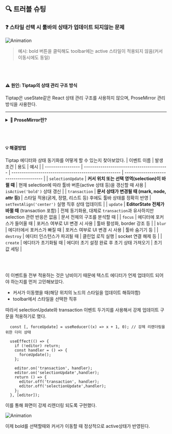 ## 🔍 트러블 슈팅

<h3>❓ 스타일 선택 시 툴바의 상태가 업데이트 되지않는 문제</h3>

![Animation](https://github.com/user-attachments/assets/cc68e012-11dd-431c-bdb5-c02c1da0d4de)

> 예시: bold 버튼을 클릭해도 toolbar에는 active 스타일이 적용되지 않음(커서 이동시에도 동일) 

<br></br>

#### ⚠️ 원인: Tiptap의 상태 관리 구조 방식

Tiptap은 useState같은 React 상태 관리 구조를 사용하지 않으며, ProseMirror 관리 방식을 사용한다.

---

<details>

  <summary><strong>🧠 ProseMirror란?</strong></summary>

ProseMirror는 상태를 React의 useState 같은 방식으로 "자동 추적"하지 않고,
"명시적 불변 객체 트리(State) + 명령 기반 Transaction"으로 상태를 직접 관리하는 구조이다.

Tiptap은 단지 ProseMirror를 React에서 쓸 수 있게 감싼 wrapper일 뿐이고,
ProseMirror 내부는 명시적 트랜잭션 기반 구조라서 상태 변화도 직접 추적해야 한다.

> ProseMirror는 상태를 불변 객체(EditorState)로 관리하며, 모든 변경은 Transaction을 통해 이루어지는 명령 기반 구조이다.
자동 상태 추적과 리렌더링이 없는 대신, 매우 정밀하고 성능 지향적인 텍스트 에디터 제어가 가능하다.

---


| 항목    | React             | ProseMirror               |
| ----- | ----------------- | ------------------------- |
| 상태 변경 | `setState()`로 선언적 | `Transaction`으로 명령적으로     |
| 상태 추적 | 상태 바뀌면 자동 리렌더링    | 상태 바뀌어도 아무도 모름            |
| 리렌더링  | 자동                | 수동 (직접 감지 후 `setState`해야) |
| 상태 공유 | 훅이나 컨텍스트로 공유      | 플러그인 or 외부 리스너 필요         |

그래서 어떤 스타일을 선택했을 때 Tiptap 내부의 상태는 변경하지만, React가 이것을 감지하지 못해 리렌더링이 되지 않는 것이다.
  
</details>

<br></br>

#### 💡 해결방법

Tiptap 에디터와 상태 동기화를 어떻게 할 수 있는지 찾아보았다.
| 이벤트 이름            | 발생 조건                                     | 용도                                                    | 예시                                     |
| ----------------- | ----------------------------------------- | ----------------------------------------------------- | -------------------------------------- |
| `selectionUpdate` | **커서 위치 또는 선택 영역(selection)이 바뀔 때**       | 현재 selection에 따라 툴바 버튼(active 상태 등)을 갱신할 때 사용         | `isActive('bold')` 상태 갱신               |
| `transaction`     | **문서 상태가 변경될 때 (mark, node, attr 등)**     | 스타일 적용(굵게, 정렬, 리스트 등) 후에도 툴바 상태를 정확히 반영               | `setTextAlign('center')` 실행 직후 상태 업데이트 |
| `update`          | **EditorState 전체가 바뀔 때** (transaction 포함) | 전체 동기화용, 대체로 `transaction`과 유사하지만 selection 관련 반응은 없음 | 문서 전체의 구조를 분석할 때                       |
| `focus`           | 에디터에 포커스가 들어올 때                           | 포커스 여부로 UI 변경 시 사용                                    | 툴바 활성화, border 강조 등                    |
| `blur`            | 에디터에서 포커스가 빠질 때                           | 포커스 여부로 UI 변경 시 사용                                    | 툴바 숨기기 등                               |
| `destroy`         | 에디터 인스턴스가 파괴될 때                           | 클린업 로직 실행                                             | socket 연결 해제 등                         |
| `create`          | 에디터가 초기화될 때                               | 에디터 초기 설정 완료 후 초기 상태 가져오기                             | 초기 값 세팅                                |


<br></br>

이 이벤트들 전부 적용하는 것은 낭비이기 때문에 텍스트 에디터가 언제 업데이트 되어야 하는지를 먼저 고민해보았다.

- 커서가 이동했을 때(해당 위치의 노드의 스타일을 업데이트 해줘야함)
- toolbar에서 스타일을 선택한 직후

따라서 selectionUpdate와 transaction 이벤트 두가지를 사용해서 강제 업데이트 구문을 적용하기로 했다.

```tsx
  const [, forceUpdate] = useReducer((x) => x + 1, 0); // 강제 리렌더링을 위한 더미 상태

  useEffect(() => {
    if (!editor) return;
    const handler = () => {
      forceUpdate();
    };

    editor.on('transaction', handler);
    editor.on('selectionUpdate',handler);
    return () => {
      editor.off('transaction', handler);
      editor.off('selectionUpdate',handler);
    };
  }, [editor]);
```

이를 통해 화면이 강제 리렌더링 되도록 구현했다.

![Animation](https://github.com/user-attachments/assets/095a6d2c-ee88-4a77-9568-7f4b4a58b692)

이제 bold를 선택할때와 커서가 이동할 때 정상적으로 active상태가 반영된다.
